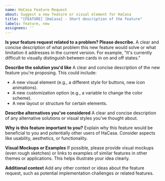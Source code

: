 ```yaml
---
name: HaCasa Feature Request
about: Suggest a new feature or visual element for HaCasa
title: "[FEATURE] [HaCasa] - Short description of the feature"
labels: feature, new
assignees: ''
---
```


**Is your feature request related to a problem? Please describe.**
A clear and concise description of what problem this new feature would solve or what limitation it addresses in the current version. For example, "It's currently difficult to visually distinguish between cards in on and off states."

**Describe the solution you'd like**
A clear and concise description of the new feature you're proposing. This could include:

- A new visual element (e.g., a different style for buttons, new icon animations).
- A new customization option (e.g., a variable to change the color scheme).
- A new layout or structure for certain elements.

**Describe alternatives you've considered**
A clear and concise description of any alternative solutions or visual styles you've thought about.

**Why is this feature important to you?**
Explain why this feature would be beneficial to you and potentially other users of HaCasa. Consider aspects like usability, aesthetics, or functionality.

**Visual Mockups or Examples**
If possible, please provide visual mockups (even rough sketches) or links to examples of similar features in other themes or applications. This helps illustrate your idea clearly.

**Additional context**
Add any other context or ideas about the feature request, such as potential implementation challenges or related features.
